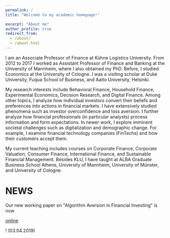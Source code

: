 ```yaml
---
permalink: /
title: "Welcome to my academic homepage!"

excerpt: "About me"
author_profile: true
redirect_from: 
  - /about/
  - /about.html
---
```


I am an Associate Professor of Finance at Kühne Logistics University. From 2012 to 2017 I worked as Assistant Professor of Finance and Banking at the University of Mannheim, where I also obtained my PhD. Before, I studied Economics at the University of Cologne. I was a visiting scholar at Duke University, Fuqua School of Business, and Aalto University, Helsinki.

My research interests include Behavioral Finance, Household Finance, Experimental Economics, Decision Research, and Digital Finance. Among other topics, I analyze how individual investors convert their beliefs and preferences into actions in financial markets. I have extensively studied phenomena such as investor overconfidence and loss aversion. I further analyze how financial professionals (in particular analysts) process information and form expectations. In newer work, I explore imminent societal challenges such as digitalization and demographic change. For example, I examine financial technology companies (FinTechs) and how their customers accept them.

My current teaching includes courses on Corporate Finance, Corporate Valuation, Consumer Finance, International Finance, and Sustainable Financial Management. Besides KLU, I have taught at ALBA Graduate Business School Athens, University of Mannheim, University of Münster, and University of Cologne. 
<br>

NEWS
=====
Our new working paper on "Algorithm Aversion in Financial Investing" is now <p style="text-decoration:underline;"><a href="https://christophmerkle.github.io/wp/2019-04-03-algorithm-aversion">online</a></p>! 
(03.04.2019)


